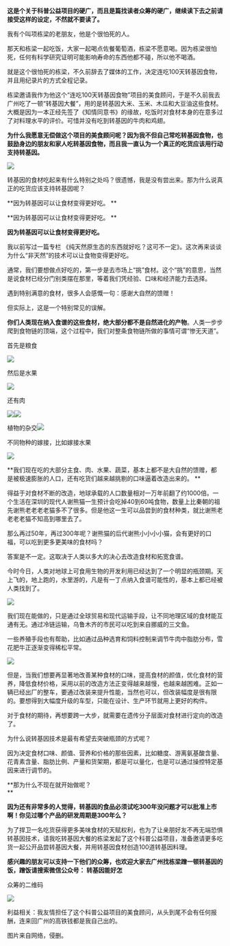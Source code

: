 **这是个关于科普公益项目的硬广，而且是篇找读者众筹的硬广，继续读下去之前请接受这样的设定，不然就不要读了。**

我有个叫项栋梁的老朋友，他是个很怕死的人。 

那天和栋梁一起吃饭，大家一起喝点佐餐葡萄酒，栋梁不愿意喝。因为栋梁很怕死，任何有科学研究证明可能影响寿命的东西他都不碰，所以他不喝酒。 

就是这个很怕死的栋梁，不久前辞去了媒体的工作，决定连吃100天转基因食物，并且用纪录片的方式全程记录。

栋梁邀请我作为他这个“连吃100天转基因食物”项目的美食顾问，于是不久前我去广州吃了一顿“转基因大餐”，用的是转基因大米、玉米、木瓜和大豆油这些食材。大概是因为一本正经先签了《知情同意书》的缘故，吃饭时对食材本身的在意多过了对料理水平的评价。可惜并没有吃到转基因的牛肉和鸡翅。

**为什么我愿意无偿做这个项目的美食顾问呢？因为我不但自己常吃转基因食物，也鼓励身边的朋友和家人吃转基因食物，而且我一直认为一个真正的吃货应该用行动支持转基因。**

![](http://pic4.zhimg.com/0b656fb32a070f9717f9e4a737a148f3_b.jpg)

转基因的食材吃起来有什么特别之处吗？很遗憾，我是没有尝出来。那为什么说真正的吃货应该支持转基因呢？ 

**因为转基因可以让食材变得更好吃。 **

**因为转基因可以让食材变得更好吃。 **

**因为转基因可以让食材变得更好吃。**

  


我以前写过一篇专栏 《纯天然原生态的东西就好吃？这可不一定》。这次再来谈谈为什么“非天然”的技术可以让食物变得更好吃。

通常，我们要想做点好吃的，第一步是去市场上“挑”食材。这个“挑”的意思，当然是说食材已经分门别类摆在那里，等着我们凭经验、口味和经济能力去选择。

  


遇到特别满意的食材，很多人会感慨一句：感谢大自然的馈赠！

但实际上，这是一个特别常见的误解。

**你们人类现在纳入食谱的这些食材，绝大部分都不是自然进化的产物**。人类一步步爬到食物链的顶端，这个过程中，我们对整条食物链所做的事情可谓“惨无天道”。

  


首先是粮食

![](http://pic3.zhimg.com/60c901836121ee08722d0ff8ef6a487a_b.jpg)

然后是水果

![](http://pic2.zhimg.com/0a3c8516cdcacc707f4cff9fc1ec07f1_b.jpg)

还有肉

![](http://pic1.zhimg.com/776ad08c7976697938fd333e06ec667c_b.jpg)![](http://pic1.zhimg.com/fcb72a34df91474aed05ca96b3235950_b.jpg)

植物的杂交![](http://pic2.zhimg.com/2c965a0e54f6383c3552cf4d0f915b99_b.jpg)

不同物种的嫁接，比如嫁接水果

![](http://pic1.zhimg.com/1b18aa2f5f93ca12d2191d56902e14a4_b.jpg)

**我们现在吃的大部分主食、肉、水果、蔬菜，基本上都不是大自然的馈赠，都是被极速膨胀的人口，还有吃货们越来越挑剔的口味逼着改造出来的。 **

得益于对食材不断的改造，地球承载的人口数量相对一万年前翻了约1000倍。一个生活在深圳的现代人谢熊猫一生预计会吃掉40到60吨食物，数量上比秦朝的祖先谢熊老老老老猫多不了很多。但是他这一生可以品尝到的食材种类，就比谢熊老老老老猫不知高到哪里去了。

那么再过50年，再过300年呢？谢熊猫的后代谢熊小小小小猫，会有更好的口福，可以吃到更多更美味的食材吗？

答案是不一定。这取决于人类以多大的决心去改造食材和拓宽食谱。

  


今时今日，人类对地球上可食用生物的开发利用已经达到了一个明显的瓶颈期。天上飞的，地上跑的，水里游的，凡是有一丁点纳入食谱可能性的，基本上都已经被人类找到了。

![](http://pic1.zhimg.com/91e9f06427e82fffdf5d2d26829377f8_b.jpg)

我们现在能做的，只是通过全球贸易和现代运输手段，让不同地理区域的食材能互通有无。通过冷链运输，乌鲁木齐的市民可以吃到来自挪威的三文鱼。 

一些养殖手段也有帮助，比如通过品种选育和饲料控制来调节牛肉中脂肪分布，雪花肥牛正逐渐变得稀松平常。

![](http://pic2.zhimg.com/590abedf42af1ed736a3990becf2227d_b.jpg)

但是，当我们想要再显著地改善某种食材的口味，提高食材的颜值，优化食材的营养，降低食材价格，采用以前的改造方法正变得越来越慢，也越来越困难。正如一辆已经出厂的整车，要通过改装来提升性能，当然也可以，但改装幅度是很有限的。要想得到大幅度升级的车型，只能在设计、生产环节就用上更好的构件。 

对于食材的期待，再想要跨一大步，就需要在遗传分子层面对食材进行定向的改造了。 

为什么说转基因技术是最有希望去突破瓶颈的方式呢？

因为决定食材口味、颜值、营养和价格的那些因素，比如糖度、游离氨基酸含量、花青素含量、脂肪比例、产量和货架期，都是可以量化，也是可以通过操控特定基因来进行调节的。

**那为什么不现在就开始做呢？  
**

**因为还有非常多的人觉得，转基因的食品必须试吃300年没问题才可以批准上市啊！你见过哪个产品的研发周期是300年么？**

为了捍卫一名吃货获得更多美味食材的天赋权利，也为了让亲朋好友不再无端恐惧转基因技术，请我吃转基因大餐的栋梁发起了这个科普公益项目，准备邀请更多吃货一起公开品尝转基因大餐，并用转基因食材创造100道转基因料理。

**感兴趣的朋友可以支持一下他们的众筹，也欢迎大家去广州找栋梁蹭一顿转基因的饭，蹭饭请搜索微信公众号： 转基因能好怎**

众筹的二维码

![](http://pic4.zhimg.com/a776bb513418a56d0fcfcf069b3f3b27_b.jpg)

利益相关：我友情担任了这个科普公益项目的美食顾问，从头到尾不会有任何报酬，连来回广州的高铁钱都是我自己出的。

图片来自网络，侵删。
